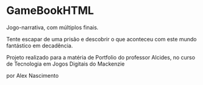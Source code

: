 # GameBookHTML
Jogo-narrativa, com múltiplos finais.

Tente escapar de uma prisão e descobrir o que aconteceu com este mundo fantástico em decadência.

Projeto realizado para a matéria de Portfolio do professor Alcides,
no curso de Tecnologia em Jogos Digitais do Mackenzie

por Alex Nascimento
